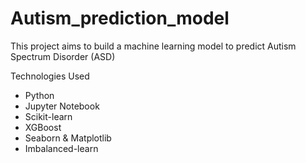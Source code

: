 # Autism_prediction_model
This project aims to build a machine learning model to predict Autism Spectrum Disorder (ASD)

Technologies Used
- Python 
- Jupyter Notebook 
- Scikit-learn
- XGBoost
- Seaborn & Matplotlib
- Imbalanced-learn
  
